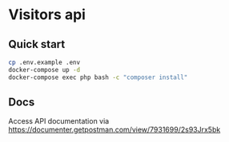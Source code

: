 # Visitors api

## Quick start

```bash
cp .env.example .env
docker-compose up -d
docker-compose exec php bash -c "composer install"
```

## Docs

Access API documentation via https://documenter.getpostman.com/view/7931699/2s93Jrx5bk
